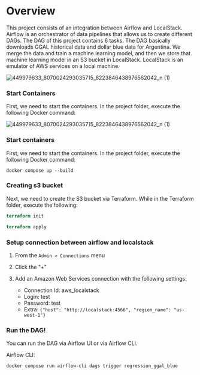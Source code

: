 # Overview

This project consists of an integration between Airflow and LocalStack. Airflow is an orchestrator of data pipelines that allows us to create different DAGs. The DAG of this project contains 6 tasks. The DAG basically downloads GGAL historical data and dollar blue data for Argentina. We merge the data and train a machine learning model, and then we store that machine learning model in an S3 bucket in LocalStack. LocalStack is an emulator of AWS services on a local machine.

![449979633_8070024293035715_8223846438976562042_n (1)](https://github.com/DaroMiceliPy/model-to-s3/assets/66572761/04e164b6-b16f-4e71-a339-e4e7dc61c836)

### Start Containers

First, we need to start the containers. In the project folder, execute the following Docker command:


![449979633_8070024293035715_8223846438976562042_n (1)](https://github.com/DaroMiceliPy/model-to-s3/assets/66572761/04e164b6-b16f-4e71-a339-e4e7dc61c836)

### Start containers

First, we need to start the containers. In the project folder, execute the following Docker command:

```docker
docker compose up --build
```

### Creating s3 bucket

Next, we need to create the S3 bucket via Terraform. While in the Terraform folder, execute the following:

 ```terraform
terraform init
```

 ```terraform
terraform apply
```

### Setup connection between airflow and localstack

1. From the `Admin > Connections` menu
2. Click the "+"
3. Add an Amazon Web Services connection with the following settings:

    * Connection Id: aws_localstack
    * Login: test
    * Password: test
    * Extra: `{"host": "http://localstack:4566", "region_name": "us-west-1"}`
      
### Run the DAG!

You can run the DAG via Airflow UI or via Airflow CLI.

Airflow CLI:
 ```AIRFLOW
docker compose run airflow-cli dags trigger regression_ggal_blue
```
